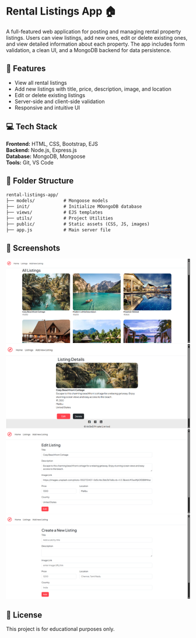 # Rental Listings App 🏠

A full-featured web application for posting and managing rental property listings. Users can view listings, add new ones, edit or delete existing ones, and view detailed information about each property. The app includes form validation, a clean UI, and a MongoDB backend for data persistence.

## 🌟 Features
- View all rental listings
- Add new listings with title, price, description, image, and location
- Edit or delete existing listings
- Server-side and client-side validation
- Responsive and intuitive UI

## 💻 Tech Stack
**Frontend:** HTML, CSS, Bootstrap, EJS  
**Backend:** Node.js, Express.js  
**Database:** MongoDB, Mongoose  
**Tools:** Git, VS Code

## 📁 Folder Structure
```
rental-listings-app/
├── models/           # Mongoose models
├── init/             # Initialize MOongoDB database
├── views/            # EJS templates
├── utils/            # Project Utilities
├── public/           # Static assets (CSS, JS, images)
├── app.js            # Main server file
```

## 📸 Screenshots
![Screenshot1](screenshots/ss1.png)
![Screenshot2](screenshots/ss2.png)
![Screenshot3](screenshots/ss3.png)
![Screenshot4](screenshots/ss4.png)

## 📜 License
This project is for educational purposes only.
